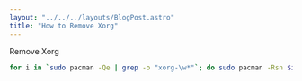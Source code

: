 ```yaml
---
layout: "../../../layouts/BlogPost.astro"
title: "How to Remove Xorg"
---
```


Remove Xorg

```bash
for i in `sudo pacman -Qe | grep -o "xorg-\w*"`; do sudo pacman -Rsn $i; done
```

